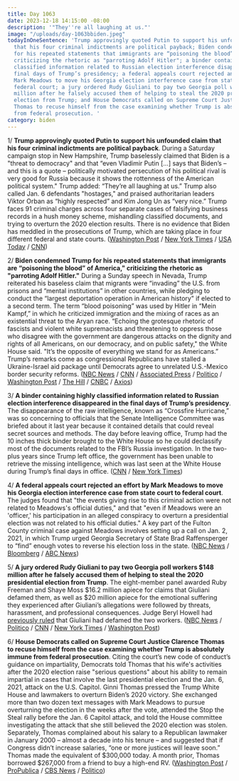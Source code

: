 ```yaml
---
title: Day 1063
date: 2023-12-18 14:15:00 -08:00
description: '"They''re all laughing at us."'
image: "/uploads/day-1063bbiden.jpeg"
todayInOneSentence: 'Trump approvingly quoted Putin to support his unfounded claim
  that his four criminal indictments are political payback; Biden condemned Trump
  for his repeated statements that immigrants are “poisoning the blood” of America,"
  criticizing the rhetoric as "parroting Adolf Hitler"; a binder containing highly
  classified information related to Russian election interference disappeared in the
  final days of Trump’s presidency; a federal appeals court rejected an effort by
  Mark Meadows to move his Georgia election interference case from state court to
  federal court; a jury ordered Rudy Giuliani to pay two Georgia poll workers $148
  million after he falsely accused them of helping to steal the 2020 presidential
  election from Trump; and House Democrats called on Supreme Court Justice Clarence
  Thomas to recuse himself from the case examining whether Trump is absolutely immune
  from federal prosecution. '
category: biden
---
```


1/ **Trump approvingly quoted Putin to support his unfounded claim that his four criminal indictments are political payback**. During a Saturday campaign stop in New Hampshire, Trump baselessly claimed that Biden is a "threat to democracy" and that “even Vladimir Putin \[...\] says that Biden’s – and this is a quote – politically motivated persecution of his political rival is very good for Russia because it shows the rottenness of the American political system." Trump added: “They’re all laughing at us.” Trump also called Jan. 6 defendants "hostages," and praised authoritarian leaders Viktor Orban as “highly respected” and Kim Jong Un as “very nice.” Trump faces 91 criminal charges across four separate cases of falsifying business records in a hush money scheme, mishandling classified documents, and trying to overturn the 2020 election results. There is no evidence that  Biden has meddled in the prosecutions of Trump, which are taking place in four different federal and state courts. ([Washington Post](https://www.washingtonpost.com/elections/2023/12/16/trump-authoritarians-putin-orban-poisoning-blood/) / [New York Times](https://www.nytimes.com/2023/12/16/us/politics/trump-putin-new-hampshire.html) / [USA Today](https://www.usatoday.com/story/news/politics/elections/2023/12/17/donald-trump-vladimir-putin-rottenness-american-democracy/71951245007/) / [CNN](https://www.cnn.com/2023/12/16/politics/new-hampshire-republican-primary-trump-immigration/))

2/ **Biden condemned Trump for his repeated statements that immigrants are “poisoning the blood” of America," criticizing the rhetoric as "parroting Adolf Hitler."** During a Sunday speech in Nevada, Trump reiterated his baseless claim that migrants were “invading” the U.S. from prisons and “mental institutions” in other countries, while pledging to conduct the “largest deportation operation in American history" if elected to a second term. The term “blood poisoning” was used by Hitler in “Mein Kampf,” in which he criticized immigration and the mixing of races as an existential threat to the Aryan race. “Echoing the grotesque rhetoric of fascists and violent white supremacists and threatening to oppress those who disagree with the government are dangerous attacks on the dignity and rights of all Americans, on our democracy, and on public safety," the White House said. "It’s the opposite of everything we stand for as Americans.” Trump’s remarks come as congressional Republicans have stalled a Ukraine-Israel aid package until Democrats agree to unrelated U.S.-Mexico border security reforms. ([NBC News](https://www.nbcnews.com/politics/2024-election/trump-says-immigrants-are-poisoning-blood-country-biden-campaign-liken-rcna130141) / [CNN](https://www.cnn.com/2023/12/17/politics/trump-nevada-republican-primary?cid=ios_app) / [Associated Press](https://apnews.com/article/border-security-ukraine-congress-senate-biden-cb8d4e3ad8271323cfd9294b527d6615) / [Politico](https://www.politico.com/news/2023/12/16/trump-immigration-attack-00132156) / [Washington Post](https://www.washingtonpost.com/politics/2023/12/18/trump-immigrants-invasion-dehumanizing/) / [The Hill](https://thehill.com/homenews/campaign/4364825-biden-campaign-trump-parroted-adolf-hitler-new-hampshire-rally/) / [CNBC](https://www.cnbc.com/2023/12/17/biden-campaign-trump-parroted-hitler.html) / [Axios](https://www.axios.com/2023/12/18/trump-immigrants-poisoning-blood-country-biden-hitler-comparison))

3/ **A binder containing highly classified information related to Russian election interference disappeared in the final days of Trump’s presidency**. The disappearance of the raw intelligence, known as “Crossfire Hurricane,” was so concerning to officials that the Senate Intelligence Committee was briefed about it last year because it contained details that could reveal secret sources and methods. The day before leaving office, Trump had the 10 inches thick binder brought to the White House so he could declassify most of the documents related to the FBI’s Russia investigation. In the two-plus years since Trump left office, the government has been unable to retrieve the missing intelligence, which was last seen at the White House during Trump’s final days in office. ([CNN](https://www.cnn.com/interactive/2023/12/politics/missing-russia-intelligence-trump-dg/) / [New York Times](https://www.nytimes.com/2023/12/15/us/politics/trump-binder-classified-material-russia.html))

4/ **A federal appeals court rejected an effort by Mark Meadows to move his Georgia election interference case from state court to federal court**. The judges found that "the events giving rise to this criminal action were not related to Meadows's official duties," and that "even if Meadows were an 'officer,' his participation in an alleged conspiracy to overturn a presidential election was not related to his official duties." A key part of the Fulton County criminal case against Meadows involves setting up a call on Jan. 2, 2021, in which Trump urged Georgia Secretary of State Brad Raffensperger to “find” enough votes to reverse his election loss in the state. ([NBC News](https://www.nbcnews.com/politics/politics-news/appeals-court-rejects-mark-meadows-bid-move-georgia-case-state-court-rcna130058) / [Bloomberg](https://www.bloomberg.com/news/articles/2023-12-18/mark-meadows-denied-bid-to-move-georgia-case-to-federal-court?sref=MIBMEEoj) / [ABC News](https://abcnews.go.com/US/federal-appeals-court-rejects-mark-meadows-bid-move/story?id=105754238))

5/ **A jury ordered Rudy Giuliani to pay two Georgia poll workers $148 million after he falsely accused them of helping to steal the 2020 presidential election from Trump**. The eight-member panel awarded Ruby Freeman and Shaye Moss $16.2 million apiece for claims that Giuliani defamed them, as well as $20 million apiece for the emotional suffering they experienced after Giuliani’s allegations were followed by threats, harassment, and professional consequences. Judge Beryl Howell had [previously ruled](https://whatthefuckjusthappenedtoday.com/2023/08/30/day-953/#2-a-federal-judge-ruled-that-rudy-gi) that Giuliani had defamed the two workers. ([NBC News](https://www.nbcnews.com/politics/politics-news/rudy-giuliani-hit-148m-verdict-defaming-two-georgia-election-workers-rcna129807) / [Politico](https://www.politico.com/news/2023/12/15/giuliani-georgia-election-workers-verdict-00132099) / [CNN](https://www.cnn.com/politics/live-news/rudy-giuliani-defamation-trial-verdict/index.html) / [New York Times](https://www.nytimes.com/2023/12/15/us/politics/rudy-giuliani-defamation-trial-damages.html) / [Washington Post](https://www.washingtonpost.com/dc-md-va/2023/12/15/giuliani-defamation-trial-verdict-georgia-election-workers/))

6/ **House Democrats called on Supreme Court Justice Clarence Thomas to recuse himself from the case examining whether Trump is absolutely immune from federal prosecution**. Citing the court’s new code of conduct’s guidance on impartiality, Democrats told Thomas that his wife's activities after the 2020 election raise "serious questions" about his ability to remain impartial in cases that involve the last presidential election and the Jan. 6, 2021, attack on the U.S. Capitol. Ginni Thomas pressed the Trump White House and lawmakers to overturn Biden’s 2020 victory. She exchanged more than two dozen text messages with Mark Meadows to pursue overturning the election in the weeks after the vote, attended the Stop the Steal rally before the Jan. 6 Capitol attack, and told the House committee investigating the attack that she still believed the 2020 election was stolen. Separately, Thomas complained about his salary to a Republican lawmaker in January 2000 – almost a decade into his tenure – and suggested that if Congress didn’t increase salaries, “one or more justices will leave soon.” Thomas made the equivalent of $300,000 today. A month prior, Thomas borrowed $267,000 from a friend to buy a high-end RV. ([Washington Post](https://www.washingtonpost.com/politics/2023/12/18/clarence-thomas-democrats-recuse/) / [ProPublica](https://www.propublica.org/article/clarence-thomas-money-complaints-sparked-resignation-fears-scotus) / [CBS News](https://www.cbsnews.com/news/house-democrats-justice-clarence-thomas-recuse-trump-2020-election-case/) / [Politico](https://www.politico.com/news/2023/12/18/clarence-thomas-supreme-court-propublica-00132252))